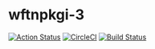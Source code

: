 # wftnpkgi-3

[![Action Status](https://github.com/zytx800/wftnpkgi-3/workflows/Node%20CI/badge.svg)](https://github.com/zytx800/wftnpkgi-3/actions)
[![CircleCI](https://circleci.com/gh/zytx800/wftnpkgi-3.svg?style=svg)](https://circleci.com/gh/zytx800/wftnpkgi-3)
[![Build Status](https://travis-ci.org/zytx800/wftnpkgi-3.svg?branch=master)](https://travis-ci.org/zytx800/wftnpkgi-3)
